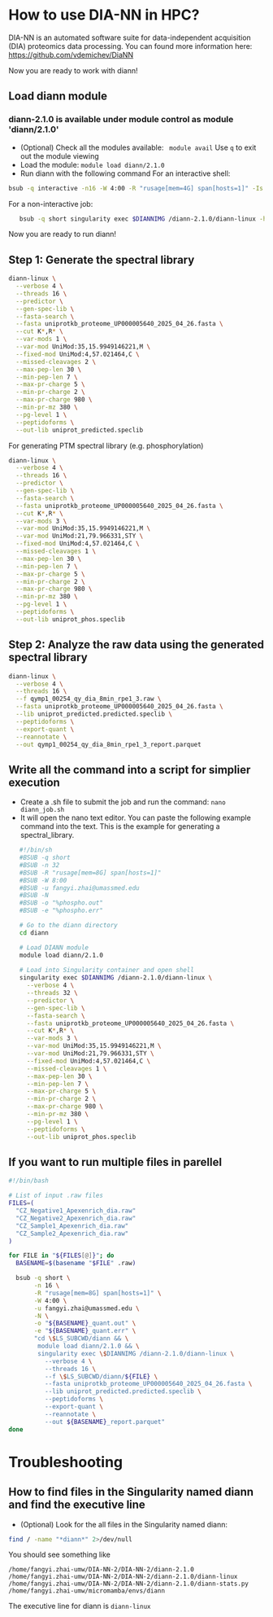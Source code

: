 # How to use DIA-NN in HPC?
DIA-NN is an automated software suite for data-independent acquisition (DIA) proteomics data processing.
You can found more information here: https://github.com/vdemichev/DiaNN

Now you are ready to work with diann!

## Load diann module
### diann-2.1.0 is available under module control as module 'diann/2.1.0'
- (Optional) Check all the modules available: ``` module avail```
Use ```q``` to exit out the module viewing
- Load the module: ```module load diann/2.1.0```
- Run diann with the following command
For an interactive shell:
```bash
bsub -q interactive -n16 -W 4:00 -R "rusage[mem=4G] span[hosts=1]" -Is singularity shell $DIANNIMG /bin/bash
```
For a non-interactive job:
``` bash
   bsub -q short singularity exec $DIANNIMG /diann-2.1.0/diann-linux -h
```

Now you are ready to run diann!

## Step 1: Generate the spectral library
```bash
diann-linux \
  --verbose 4 \
  --threads 16 \
  --predictor \
  --gen-spec-lib \
  --fasta-search \
  --fasta uniprotkb_proteome_UP000005640_2025_04_26.fasta \
  --cut K*,R* \
  --var-mods 1 \
  --var-mod UniMod:35,15.9949146221,M \
  --fixed-mod UniMod:4,57.021464,C \
  --missed-cleavages 2 \
  --max-pep-len 30 \
  --min-pep-len 7 \
  --max-pr-charge 5 \
  --min-pr-charge 2 \
  --max-pr-charge 980 \
  --min-pr-mz 380 \
  --pg-level 1 \
  --peptidoforms \
  --out-lib uniprot_predicted.speclib
```

For generating PTM spectral library (e.g. phosphorylation)
```bash
diann-linux \
  --verbose 4 \
  --threads 16 \
  --predictor \
  --gen-spec-lib \
  --fasta-search \
  --fasta uniprotkb_proteome_UP000005640_2025_04_26.fasta \
  --cut K*,R* \
  --var-mods 3 \
  --var-mod UniMod:35,15.9949146221,M \
  --var-mod UniMod:21,79.966331,STY \
  --fixed-mod UniMod:4,57.021464,C \
  --missed-cleavages 1 \
  --max-pep-len 30 \
  --min-pep-len 7 \
  --max-pr-charge 5 \
  --min-pr-charge 2 \
  --max-pr-charge 980 \
  --min-pr-mz 380 \
  --pg-level 1 \
  --peptidoforms \
  --out-lib uniprot_phos.speclib
```

## Step 2: Analyze the raw data using the generated spectral library
```bash
diann-linux \
  --verbose 4 \
  --threads 16 \
  --f qymp1_00254_qy_dia_8min_rpe1_3.raw \
  --fasta uniprotkb_proteome_UP000005640_2025_04_26.fasta \
  --lib uniprot_predicted.predicted.speclib \
  --peptidoforms \
  --export-quant \
  --reannotate \
  --out qymp1_00254_qy_dia_8min_rpe1_3_report.parquet
```
## Write all the command into a script for simplier execution
- Create a .sh file to submit the job and run the command: ```nano diann_job.sh```
- It will open the nano text editor. You can paste the following example command into the text. This is the example for generating a spectral_library.
``` bash
   #!/bin/sh
   #BSUB -q short
   #BSUB -n 32
   #BSUB -R "rusage[mem=8G] span[hosts=1]"
   #BSUB -W 8:00
   #BSUB -u fangyi.zhai@umassmed.edu
   #BSUB -N
   #BSUB -o "%phospho.out"
   #BSUB -e "%phospho.err"

   # Go to the diann directory
   cd diann

   # Load DIANN module
   module load diann/2.1.0
   
   # Load into Singularity container and open shell
   singularity exec $DIANNIMG /diann-2.1.0/diann-linux \
     --verbose 4 \
     --threads 32 \
     --predictor \
     --gen-spec-lib \
     --fasta-search \
     --fasta uniprotkb_proteome_UP000005640_2025_04_26.fasta \
     --cut K*,R* \
     --var-mods 3 \
     --var-mod UniMod:35,15.9949146221,M \
     --var-mod UniMod:21,79.966331,STY \
     --fixed-mod UniMod:4,57.021464,C \
     --missed-cleavages 1 \
     --max-pep-len 30 \
     --min-pep-len 7 \
     --max-pr-charge 5 \
     --min-pr-charge 2 \
     --max-pr-charge 980 \
     --min-pr-mz 380 \
     --pg-level 1 \
     --peptidoforms \
     --out-lib uniprot_phos.speclib
```
## If you want to run multiple files in parellel
```bash
#!/bin/bash

# List of input .raw files
FILES=(
  "CZ_Negative1_Apexenrich_dia.raw"
  "CZ_Negative2_Apexenrich_dia.raw"
  "CZ_Sample1_Apexenrich_dia.raw"
  "CZ_Sample2_Apexenrich_dia.raw"
)

for FILE in "${FILES[@]}"; do
  BASENAME=$(basename "$FILE" .raw)

  bsub -q short \
       -n 16 \
       -R "rusage[mem=8G] span[hosts=1]" \
       -W 4:00 \
       -u fangyi.zhai@umassmed.edu \
       -N \
       -o "${BASENAME}_quant.out" \
       -e "${BASENAME}_quant.err" \
       "cd \$LS_SUBCWD/diann && \
        module load diann/2.1.0 && \
        singularity exec \$DIANNIMG /diann-2.1.0/diann-linux \
          --verbose 4 \
          --threads 16 \
          --f \$LS_SUBCWD/diann/${FILE} \
          --fasta uniprotkb_proteome_UP000005640_2025_04_26.fasta \
          --lib uniprot_predicted.predicted.speclib \
          --peptidoforms \
          --export-quant \
          --reannotate \
          --out ${BASENAME}_report.parquet"
done

```
# Troubleshooting
## How to find files in the Singularity named diann and find the executive line
- (Optional) Look for the all files in the Singularity named diann:
```bash
find / -name "*diann*" 2>/dev/null
```
You should see something like
```
/home/fangyi.zhai-umw/DIA-NN-2/DIA-NN-2/diann-2.1.0
/home/fangyi.zhai-umw/DIA-NN-2/DIA-NN-2/diann-2.1.0/diann-linux
/home/fangyi.zhai-umw/DIA-NN-2/DIA-NN-2/diann-2.1.0/diann-stats.py
/home/fangyi.zhai-umw/micromamba/envs/diann
```
The executive line for diann is ```diann-linux```
